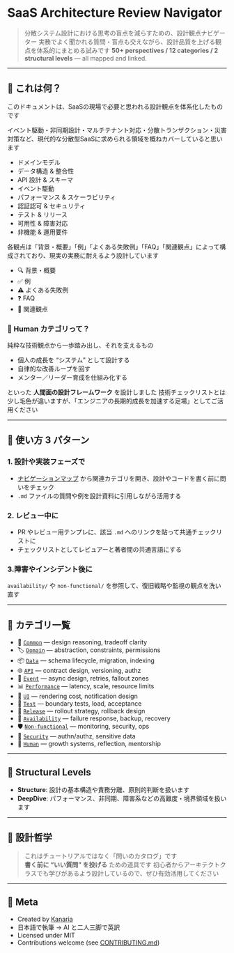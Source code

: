 # SaaS Architecture Review Navigator

> 分散システム設計における思考の盲点を減らすための、設計観点ナビゲーター
> 実務でよく聞かれる質問・盲点も交えながら、設計品質を上げる観点を体系的にまとめる試みです
> **50+ perspectives / 12 categories / 2 structural levels** — all mapped and linked.

---

## 🧭 これは何？

このドキュメントは、SaaSの現場で必要と思われる設計観点を体系化したものです

イベント駆動・非同期設計・マルチテナント対応・分散トランザクション・災害対策など、現代的な分散型SaaSに求められる領域を概ねカバーしていると思います

- ドメインモデル
- データ構造 & 整合性  
- API 設計 & スキーマ  
- イベント駆動
- パフォーマンス & スケーラビリティ  
- 認証認可 & セキュリティ  
- テスト & リリース
- 可用性 & 障害対応  
- 非機能 & 運用要件

各観点は「背景・概要」「例」「よくある失敗例」「FAQ」「関連観点」によって構成されており、現実の実務に耐えるよう設計しています

- 🔍 背景・概要  
- ✅ 例
- ⚠️ よくある失敗例
- ❓ FAQ
- 🔗 関連観点

### 🧠 Human カテゴリって？

純粋な技術観点から一歩踏み出し、それを支えるもの

- 個人の成長を “システム” として設計する
- 自律的な改善ループを回す
- メンター／リーダー育成を仕組み化する

といった **人間面の設計フレームワーク** を設計しました
技術チェックリストとは少し毛色が違いますが、「エンジニアの長期的成長を加速する足場」としてご活用ください

---

## 🚀 使い方 3 パターン

### 1. 設計や実装フェーズで

- [ナビゲーションマップ](navigation-map.md) から関連カテゴリを開き、設計やコードを書く前に問いをチェック
- `.md` ファイルの質問や例を設計資料に引用しながら活用する

### 2. レビュー中に

- PR やレビュー用テンプレに、該当 `.md` へのリンクを貼って共通チェックリストに
- チェックリストとしてレビュアーと著者間の共通言語にする

### 3.障害やインシデント後に

   `availability/` や `non-functional/` を参照して、復旧戦略や監視の観点を洗い直す

---

## 📂 カテゴリ一覧

- 🧩 [`Common`](categories/common/design-justification.md) — design reasoning, tradeoff clarity  
- 🏷️ [`Domain`](categories/domain/domain-permissions.md) — abstraction, constraints, permissions  
- 📦 [`Data`](categories/data/lifecycle-clarity.md) — schema lifecycle, migration, indexing  
- 🌐 [`API`](categories/api/api-schema-coherence.md) — contract design, versioning, authz  
- 🔁 [`Event`](categories/async/sync-async-alignment.md) — async design, retries, fallout zones  
- 📊 [`Performance`](categories/performance/indexing-strategy.md) — latency, scale, resource limits  
- 🎨 [`UI`](categories/ui/component-reuse-impact.md) — rendering cost, notification design  
- 🧪 [`Test`](categories/test/impact-scope-analysis.md) — boundary tests, load, acceptance  
- 🚀 [`Release`](categories/release/release-strategy-planning.md) — rollout strategy, rollback design  
- 🔰 [`Availability`](categories/availability/failover-design.md) — failure response, backup, recovery  
- 🛡 [`Non-functional`](categories/non-functional/security-risks.md) — monitoring, security, ops  
- 🔐 [`Security`](categories/security/authn-authz-implementation.md) — authn/authz, sensitive data  
- 🧠 [`Human`](categories/human/growth-framework-design.md) — growth systems, reflection, mentorship

---

## 🧩 Structural Levels

- **Structure**: 設計の基本構造や責務分離、原則的判断を扱います
- **DeepDive**: パフォーマンス、非同期、障害系などの高難度・境界領域を扱います

---

## 🧠 設計哲学

> これはチュートリアルではなく「問いのカタログ」です  
> **書く前に “いい質問” を投げる** ための道具です
> 初心者からアーキテクトクラスでも学びがあるよう設計しているので、ぜひ有効活用してください

---

## 💬 Meta

- Created by [Kanaria](https://zenn.dev/kanaria007)  
- 日本語で執筆 → AI と二人三脚で英訳
- Licensed under MIT  
- Contributions welcome (see [CONTRIBUTING.md](contributing.md))
